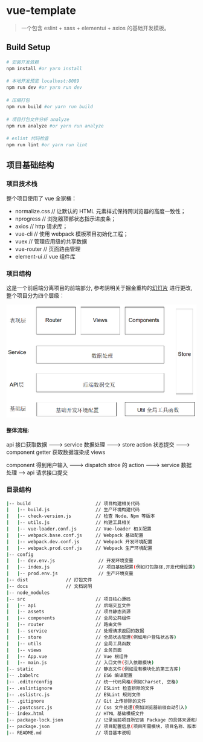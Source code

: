 # vue-template

> 一个包含 eslint + sass + elementui + axios 的基础开发模板。

## Build Setup

``` bash
# 安装开发依赖
npm install #or yarn install

# 本地开发预览 localhost:8089
npm run dev #or yarn run dev

# 压缩打包
npm run build #or yarn run build

# 项目打包文件分析 analyze
npm run analyze #or yarn run analyze

# eslint 代码检查
npm run lint #or yarn run lint

```

## 项目基础结构

### 项目技术栈

整个项目使用了 vue 全家桶：

* normalize.css   // 让默认的 HTML 元素样式保持跨浏览器的高度一致性；
* nprogress  // 浏览器顶部状态指示进度条；
* axios  // http 请求库；
* vue-cli  // 使用 webpack 模板项目初始化工程；
* vuex  // 管理应用级的共享数据
* vue-router   // 页面路由管理
* element-ui  // vue 组件库

### 项目结构

这是一个前后端分离项目的前端部分, 参考阴明关于掘金重构的[幻灯片](http://slides.com/kalasoo/vueconf-juejin-refactor#/) 进行更改, 整个项目分为四个层级：

![1526606558349](./docs/images/1526606558349.png)

#### 整体流程:

api 接口获取数据 ---> service 数据处理 ---> store action 状态提交 ---> component getter 获取数据渲染成 views

component 得到用户输入 ---> dispatch stroe 的 action ---> service 数据处理 --> api 请求接口提交

### 目录结构

```bash
|-- build                        // 项目构建相关代码
|   |-- build.js                 // 生产环境构建代码
|   |-- check-version.js         // 检查 Node、Npm 等版本
|   |-- utils.js                 // 构建工具相关
|   |-- vue-loader.conf.js       // Vue-loader 相关配置
|   |-- webpack.base.conf.js     // Webpack 基础配置
|   |-- webpack.dev.conf.js      // Webpack 开发环境配置
|   |-- webpack.prod.conf.js     // Webpack 生产环境配置
|-- config
|   |-- dev.env.js                // 开发环境变量
|   |-- index.js                  // 项目基础配置(例如打包路径,开发代理设置)
|   |-- prod.env.js               // 生产环境变量
|-- dist			  // 打包文件
|-- docs			  // 文档说明
|-- node_modules
|-- src                          // 项目核心源码
|   |-- api                      // 后端交互文件
|   |-- assets                   // 项目静态资源
|   |-- components               // 全局公共组件
|   |-- router                   // 路由文件
|   |-- service                  // 处理请求返回的数据
|   |-- store                    // 全局状态管理(例如用户登陆状态等)
|   |-- utils                    // 全局工具函数
|   |-- views                    // 业务页面
|   |-- App.vue                  // Vue 根组件
|   |-- main.js                  // 入口文件(引入依赖模块)
|-- static                       // 静态文件(例如没有模块化的第三方库)
|-- .babelrc                     // ES6 编译配置
|-- .editorconfig                // 统一代码风格(例如Charset, 空格)
|-- .eslintignore                // ESLint 检查排除的文件
|-- .eslistrc.js                 // ESLint 规则文件
|-- .gitignore                   // Git 上传排除的文件
|-- .postcssrc.js                // Css 文件处理(例如浏览器前缀自动引入)
|-- index.html                   // HTML 基础模板文件
|-- package-lock.json            // 记录当前项目所安装 Package 的具体来源和版本号
|-- package.json                 // 项目配置信息(项目所需模块，项目名称、版本等)
|-- README.md                    // 项目基本说明
```
